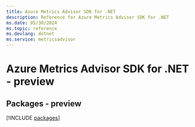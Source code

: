 ```yaml
---
title: Azure Metrics Advisor SDK for .NET
description: Reference for Azure Metrics Advisor SDK for .NET
ms.date: 05/30/2024
ms.topic: reference
ms.devlang: dotnet
ms.service: metricsadvisor
---
```

# Azure Metrics Advisor SDK for .NET - preview
## Packages - preview
[!INCLUDE [packages](metrics-advisor-index.md)]